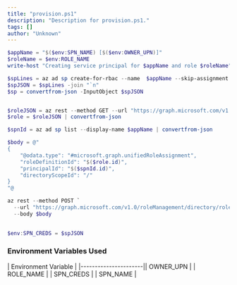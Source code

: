 ```yaml
---
title: "provision.ps1"
description: "Description for provision.ps1."
tags: []
author: "Unknown"
---
```


```powershell
$appName = "$($env:SPN_NAME) [$($env:OWNER_UPN)]"
$roleName = $env:ROLE_NAME
write-host "Creating service principal for $appName and role $roleName"

$spLines = az ad sp create-for-rbac --name  $appName --skip-assignment
$spJSON = $spLines -join "`n"
$sp = convertfrom-json -InputObject $spJSON


$roleJSON = az rest --method GET --url "https://graph.microsoft.com/v1.0/directoryRoles" --query "value[?displayName=='$($roleName)']" 
$role = $roleJSON | convertfrom-json

$spnId = az ad sp list --display-name $appName | convertfrom-json

$body = @"
{ 
    "@odata.type": "#microsoft.graph.unifiedRoleAssignment",
    "roleDefinitionId": "$($role.id)",
    "principalId": "$($spnId.id)",
    "directoryScopeId": "/"
}
"@

az rest --method POST `
  --url "https://graph.microsoft.com/v1.0/roleManagement/directory/roleAssignments" `
  --body $body
 

$env:SPN_CREDS = $spJSON
```

### Environment Variables Used

| Environment Variable |
|----------------------|| OWNER_UPN |
| ROLE_NAME |
| SPN_CREDS |
| SPN_NAME |


